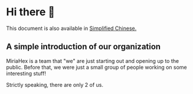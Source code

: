 # Hi there 👋

This document is also available in [Simplified Chinese.](README_zh-cn.md "简体中文版")

## A simple introduction of our organization

<!--


**Here are some ideas to get you started:**


🙋‍♀️ A short introduction - what is your organization all about?
🌈 Contribution guidelines - how can the community get involved?
👩‍💻 Useful resources - where can the community find your docs? Is there anything else the community should know?
🍿 Fun facts - what does your team eat for breakfast?
🧙 Remember, you can do mighty things with the power of [Markdown](https://docs.github.com/github/writing-on-github/getting-started-with-writing-and-formatting-on-github/basic-writing-and-formatting-syntax)
-->

MiriaHex is a team that "we" are just starting out and opening up to the public. Before that, we were just a small group of people working on some interesting stuff!

Strictly speaking, there are only 2 of us.
